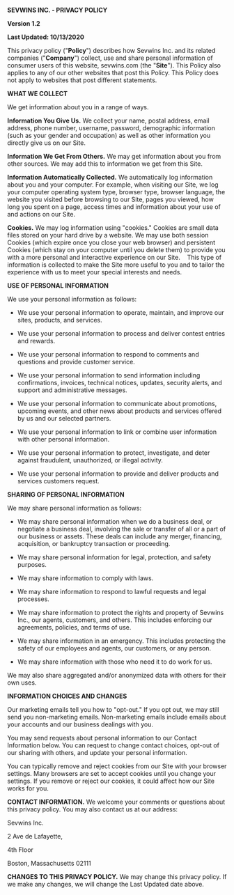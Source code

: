 **SEVWINS INC. - PRIVACY POLICY**

**Version 1.2**

**Last Updated: 10/13/2020**

This privacy policy ("**Policy**") describes how Sevwins Inc. and its related companies ("**Company**") collect, use and share personal information of consumer users of this website, sevwins.com (the "**Site**"). This Policy also applies to any of our other websites that post this Policy. This Policy does not apply to websites that post different statements.

**WHAT WE COLLECT**

We get information about you in a range of ways.

**Information You Give Us.** We collect your‎ name, postal address, email address, phone number, username, password, demographic information (such as your gender and occupation) as well as other information you directly give us on our Site.

**Information We Get From Others.** We may get information about you from other sources. We may add this to information we get from this Site.

**Information Automatically Collected.** We automatically log information about you and your computer. For example, when visiting our Site, we log your computer operating system type, browser type, browser language, the website you visited before browsing to our Site, pages you viewed, how long you spent on a page, access times and information about your use of and actions on our Site.

**Cookies.** We may log information using "cookies." Cookies are small data files stored on your hard drive by a website. We may use both session Cookies (which expire once you close your web browser) and persistent Cookies (which stay on your computer until you delete them) to provide you with a more personal and interactive experience on our Site.    This type of information is collected to make the Site more useful to you and to tailor the experience with us to meet your special interests and needs.

**USE OF PERSONAL INFORMATION**

We use your personal information as follows:

- We use your personal information to operate, maintain, and improve our sites, products, and services.

- We use your personal information to process and deliver contest entries and rewards.

- We use your personal information to respond to comments and questions and provide customer service.

- We use your personal information to send information including confirmations, invoices, technical notices, updates, security alerts, and support and administrative messages.

- We use your personal information to communicate about promotions, upcoming events, and other news about products and services offered by us and our selected partners.

- We use your personal information to link or combine user information with other personal information.

- We use your personal information to protect, investigate, and deter against fraudulent, unauthorized, or illegal activity.

- We use your personal information to provide and deliver products and services customers request.

**SHARING OF PERSONAL INFORMATION**

We may share personal information as follows:

- We may share personal information when we do a business deal, or negotiate a business deal, involving the sale or transfer of all or a part of our business or assets. These deals can include any merger, financing, acquisition, or bankruptcy transaction or proceeding.

- We may share personal information for legal, protection, and safety purposes.

- We may share information to comply with laws.

- We may share information to respond to lawful requests and legal processes.

- We may share information to protect the rights and property of Sevwins Inc., our agents, customers, and others. This includes enforcing our agreements, policies, and terms of use.

- We may share information in an emergency. This includes protecting the safety of our employees and agents, our customers, or any person.

- We may share information with those who need it to do work for us.

We may also share aggregated and/or anonymized data with others for their own uses.

**INFORMATION CHOICES AND CHANGES**

Our marketing emails tell you how to "opt-out." If you opt out, we may still send you non-marketing emails. Non-marketing emails include emails about your accounts and our business dealings with you.

You may send requests about personal information to our Contact Information below. You can request to change contact choices, opt-out of our sharing with others, and update your personal information.

You can typically remove and reject cookies from our Site with your browser settings. Many browsers are set to accept cookies until you change your settings. If you remove or reject our cookies, it could affect how our Site works for you.

**CONTACT INFORMATION.** We welcome your comments or questions about this privacy policy. You may also contact us at our address:

Sevwins Inc.

2 Ave de Lafayette,

4th Floor

Boston, Massachusetts 02111

**CHANGES TO THIS PRIVACY POLICY.** We may change this privacy policy. If we make any changes, we will change the Last Updated date above.
